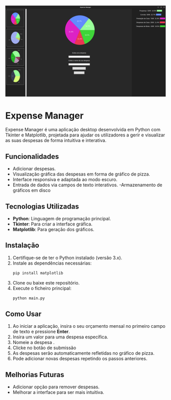 ![alt text](assets/image.png)

# Expense Manager

Expense Manager é uma aplicação desktop desenvolvida em Python com Tkinter e Matplotlib, projetada para ajudar os utilizadores a gerir e visualizar as suas despesas de forma intuitiva e interativa.

## Funcionalidades

- Adicionar despesas.
- Visualização gráfica das despesas em forma de gráfico de pizza.
- Interface responsiva e adaptada ao modo escuro.
- Entrada de dados via campos de texto interativos.
  -Armazenamento de gráficos em disco

## Tecnologias Utilizadas

- **Python**: Linguagem de programação principal.
- **Tkinter**: Para criar a interface gráfica.
- **Matplotlib**: Para geração dos gráficos.

## Instalação

1. Certifique-se de ter o Python instalado (versão 3.x).
2. Instale as dependências necessárias:
   ```bash
   pip install matplotlib
   ```
3. Clone ou baixe este repositório.
4. Execute o ficheiro principal:
   ```bash
   python main.py
   ```

## Como Usar

1. Ao iniciar a aplicação, insira o seu orçamento mensal no primeiro campo de texto e pressione **Enter**.
2. Insira um valor para uma despesa específica.
3. Nomeie a despesa .
4. Clicke no botão de submissão
5. As despesas serão automaticamente refletidas no gráfico de pizza.
6. Pode adicionar novas despesas repetindo os passos anteriores.

## Melhorias Futuras

- Adicionar opção para remover despesas.
- Melhorar a interface para ser mais intuitiva.
